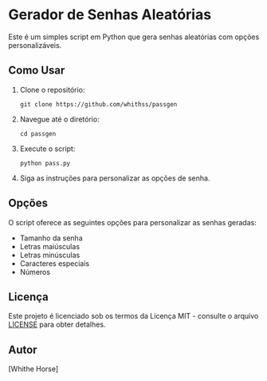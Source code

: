 
# Gerador de Senhas Aleatórias

Este é um simples script em Python que gera senhas aleatórias com opções personalizáveis.

## Como Usar

1. Clone o repositório:

   ```git clone https://github.com/whithss/passgen```

2. Navegue até o diretório:

   ```cd passgen ```

3. Execute o script:

   ```python pass.py ```

4. Siga as instruções para personalizar as opções de senha.

## Opções

O script oferece as seguintes opções para personalizar as senhas geradas:

- Tamanho da senha
- Letras maiúsculas
- Letras minúsculas
- Caracteres especiais
- Números

## Licença

Este projeto é licenciado sob os termos da Licença MIT - consulte o arquivo [LICENSE](LICENSE) para obter detalhes.


## Autor

[Whithe Horse]
